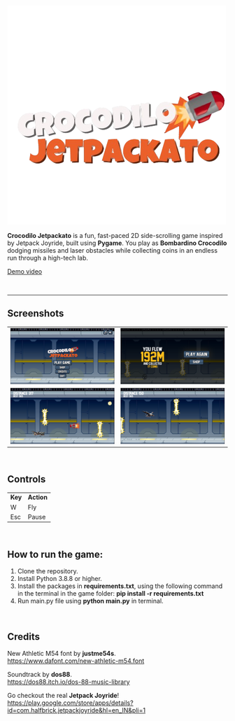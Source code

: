 ![Crocodilo Jetpackato](assets/sprites/LogoGlow.png)


**Crocodilo Jetpackato** is a fun, fast-paced 2D side-scrolling game inspired by Jetpack Joyride, built using **Pygame**. You play as **Bombardino Crocodilo** dodging missiles and laser obstacles while collecting coins in an endless run through a high-tech lab.

[Demo video]()

<br/>

***

## Screenshots
<table>
  <tr>
    <td><img src="assets/sprites/1.png" alt="screenshot1" width="300"/></td>
    <td><img src="assets/sprites/2.png" alt="screenshot2" width="300"/></td>
  </tr>
  <tr>
    <td><img src="assets/sprites/3.png" alt="screenshot3" width="300"/></td>
    <td><img src="assets/sprites/4.png" alt="screenshot4" width="300"/></td>
  </tr>
</table>

<br/>

## Controls
<table>
  <tr>
    <td><b>Key</b></td>
    <td><b>Action</b></td>
  </tr>
  <tr>
    <td>W</td>
    <td>Fly</td>
  </tr>
  <tr>
    <td>Esc</td>
    <td>Pause</td>
  </tr>
</table>

<br/>

## How to run the game:

1) Clone the repository.
2) Install Python 3.8.8 or higher.
3) Install the packages in <b>requirements.txt</b>, using the following command in the terminal in the game folder: <b>pip install -r requirements.txt</b>
4) Run main.py file using <b>python main.py</b> in terminal.

<br/>

## Credits

New Athletic M54 font by **justme54s**. \
https://www.dafont.com/new-athletic-m54.font

Soundtrack by **dos88**. \
https://dos88.itch.io/dos-88-music-library

Go checkout the real **Jetpack Joyride**! \
https://play.google.com/store/apps/details?id=com.halfbrick.jetpackjoyride&hl=en_IN&pli=1